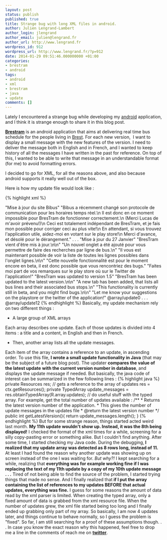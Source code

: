 ```yaml
---
layout: post
status: publish
published: true
title: Strange bug with long XML files in android.
author: Julien Lengrand-Lambert
author_login: jlengrand
author_email: julien@lengrand.fr
author_url: http://www.lengrand.fr
wordpress_id: 912
wordpress_url: http://www.lengrand.fr/?p=912
date: 2014-01-29 09:51:46.000000000 +01:00
categories:
- brestram
- android
tags:
- android
- xml
- brestram
- java
- update
comments: []
---
```

Lately I encountered a strange bug while developing my <a title="brestram main page" href="https://play.google.com/store/apps/details?id=fr.lengrand.brestram&amp;hl=en" target="_blank">android</a> application, and I think it is strange enough to share it in this blog post.

<strong><a title="brestram main page" href="https://play.google.com/store/apps/details?id=fr.lengrand.brestram&amp;hl=en" target="_blank">Brestram</a></strong> is an android application that aims at delivering real time bus schedule for the people living in <a title="google maps brest" href="https://maps.google.com/maps?hl=en&amp;q=maps+brest&amp;ie=UTF-8&amp;hq=&amp;hnear=0x4816bbe1d9925b93:0xc6488358179c30ab,Brest,+France&amp;ei=QqDmUrHnM8mm0AW274HQCQ&amp;ved=0CCoQ8gEwAA" target="_blank">Brest</a>.
For each new version,  I want to display a small message with the new features of the version.
I need to deliver the message both in English and in French, and I wanted to keep history of all the messages I have written in the past for reference.
On top of this, I wanted to be able to write that message in an understandable format (for me) to avoid formatting errors.

I decided to go for XML, for all the reasons above, and also because android supports it really well out of the box.

Here is how my update file would look like :

{% highlight xml %}

<?xml version="1.0" encoding="utf-8">
<resources>
<!-- This file contains all the update messages displayed to the user-->
<!-- To create a new update message:
- Create a new update array, with a incremented update number
- Add a reference to this new array in the updates array
-->

<!-- Template is : -->

<!--
<array name="update0">
<item>update title</item>
<item>update message</item>
</array>
-->

<string-array name="update0">
<item>
"Mise à jour du site Bibus"
</item>
<item>
"Bibus a récemment changé son protocole de communication pour les horaires temps réel.\n
Il est donc en ce moment impossible pour BresTram de fonctionner correctement.\n
(Merci Lucas de m'avoir prévenu!)\n
Ceci est totalement indépendant de BresTram, et je fais mon possible pour corriger ceci au plus vite!\n
En attendant, si vous trouvez l'application utile, aidez-moi en votant sur le play store!\n
Merci d'avance, et désolé pour le dérangement."
</item>
</string-array>
. . .

<array name="update12">
<!-- French -->
<item>
"Mise à jour du 27 Janvier"
</item>
<item>
"BresTram vient d'être mis à jour.\n\n"
"Un nouvel onglet a été ajouté pour vous permettre de faire des recherches par ligne de bus.\n"
"Il vous est maintenant possible de voir la liste de toutes les lignes possibles dans l'onglet lignes.\n\n"
"Cette nouvelle fonctionnalité est pour le moment encore en beta, il est donc possible que vous rencontriez des bugs."
"Faites moi part de vos remarques sur le play store où sur le Twitter de l'application!"
</item>
<!-- English -->
<item>
"BresTram was updated to version 1.5"
</item>
<item>
"BresTram has been updated to the latest version.\n\n"
"A new tab has been added, that lists all bus lines and their associated bus stops.\n"
"This functionality is currently still in beta, and you might find bugs.\n\n"
"Let me know your suggestions on the playstore or the twitter of the application!"
</item>
</array>

<!-- Array containing a reference to all the messages -->
<array name="updates">
<item>@array/update0</item>
. . .
<item>@array/update12</item>
</array>
</resources>

{% endhighlight %}

Basically, my update mechanism rely on two different things :
<ul>
	<li>A large group of XML arrays</li>
</ul>
Each array describes one update. Each of those updates is divided into 4 items : a title and a content, in English and then in French.
<ul>
	<li>Then, another array lists all the update messages.</li>
</ul>
Each item of the array contains a reference to an update, in ascending order.

To use this file, <strong>I wrote a small update functionality in Java</strong> (that may be the subject of a future blog post).
The updater <strong>compares the value of the latest update</strong> <strong>with the current version number in database</strong>, and displays the update message if needed.

But basically, the java code of interest can be summarized in the few following lines :

{% highlight java %}
 private Resources res;
 // gets a reference to the array of updates
 res = ctx.getResources();
 private TypedArray update_messages = res.obtainTypedArray(R.array.updates);

// do useful stuff with the typed array. For example, get the total number of updates available :
 /**
 * Returns the latest version number of the application.
 * This gives the number of update messages in the updates file
 * @return the latest version number
 */
 public int getLatestVersion(){
 return update_messages.length();
 }
{% endhighlight %}


But for some strange reason, things started acted weird last month. <strong>My 11th update wouldn't show up. Instead, it was the 8th being displayed!</strong>

I checked the format of the xml times for a while, screening for a silly copy-pasting error or something alike. But I couldn't find anything.

After some time, I started checking my Java code. During the debugging,<strong> I realized that my update array was detected as 8 rows long, instead of 11.</strong>
At least I had found the reason why another update was showing up on screen instead of the one I was waiting for. <em>But why?!</em>

I kept searching for a while, realizing that <strong>everything was for example working fine if I was replacing the text of my 11th update by a copy of my 10th update message . . .</strong>

Tired of not being able to find the source of the problem, I started trying things that made no sense. And I finally realized that<strong> if I put the array containing the list of references to my updates BEFORE that actual updates, everything was fine.</strong>

I guess for some reasons the amount of data read by the xml parser is limited. When creating the typed array, only a fixed amount of data is grabbed from the xml resource file. When the number of updates grew, the xml file started being too long and I finally ended up grabbing only part of my array.

So basically, I am now 4 updates later, and things continue to behave normally, so I guess the problem is "fixed".
So far, I am still searching for a proof of these assumptions though. . .
In case you know the exact reason why this happened, feel free to drop me a line in the comments of reach me on <a title="my twitter" href="https://twitter.com/jlengrand" target="_blank"><strong>twitter</strong></a>.
